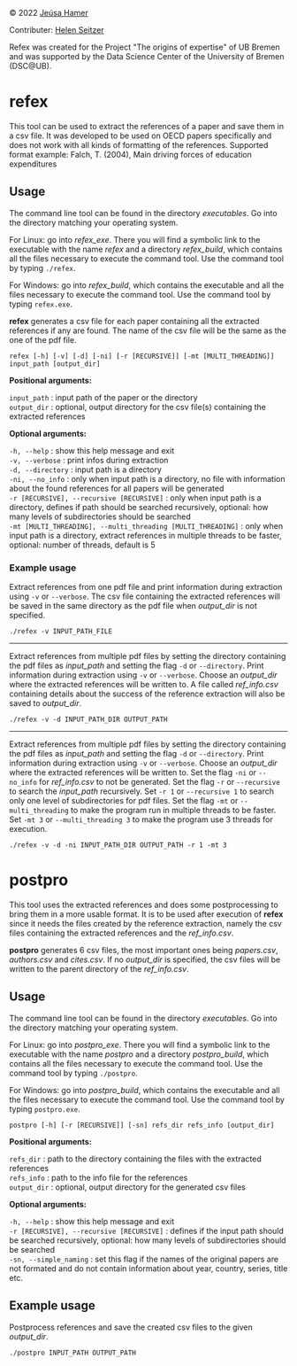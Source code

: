 © 2022 [Jeúsa Hamer](https://orcid.org/0000-0001-8562-8806)

Contributer: [Helen Seitzer](https://orcid.org/0000-0003-1918-6637)

Refex was created for the Project "The origins of expertise" of UB Bremen and was supported by the Data Science Center of the University of Bremen (DSC@UB).

# refex
This tool can be used to extract the references of a paper and save them in a csv file. It was developed to be used on OECD papers
specifically and does not work with all kinds of formatting of the references. Supported format example: Falch, T. (2004), Main driving
forces of education expenditures

## Usage
The command line tool can be found in the directory *executables*. Go into the directory matching your operating system.

For Linux: go into *refex_exe*. There you will find a symbolic link to the executable with the name *refex* and a directory *refex_build*, which contains all the files necessary to execute the command tool. Use the command tool by typing `./refex`.

For Windows: go into *refex_build*, which contains the executable and all the files necessary to execute the command tool. Use the command tool by typing `refex.exe`.

**refex** generates a csv file for each paper containing all the extracted references if any are found. The name of the csv file will be the same as the one of the pdf file.

`refex [-h] [-v] [-d] [-ni] [-r [RECURSIVE]] [-mt [MULTI_THREADING]] input_path [output_dir]`

**Positional arguments:**  

  `input_path`            : input path of the paper or the directory  
  `output_dir`            : optional, output directory for the csv file(s) containing the extracted references

**Optional arguments:**  

  `-h, --help`            : show this help message and exit  
  `-v, --verbose`         : print infos during extraction  
  `-d, --directory`       : input path is a directory  
  `-ni, --no_info`        : only when input path is a directory, no file with information about the found references for all papers will be generated  
  `-r [RECURSIVE], --recursive [RECURSIVE]`
                        : only when input path is a directory, defines if path should be searched recursively, optional: how many levels of subdirectories should be searched  
  `-mt [MULTI_THREADING], --multi_threading [MULTI_THREADING]`
                        : only when input path is a directory, extract references in multiple threads to be faster, optional: number of threads, default is 5    

### Example usage
Extract references from one pdf file and print information during extraction using `-v` or `--verbose`. The csv file containing the extracted references will be saved in the same directory as the pdf file when *output_dir* is not specified.

`./refex -v INPUT_PATH_FILE`
________
Extract references from multiple pdf files by setting the directory containing the pdf files as *input_path* and setting the flag `-d` or `--directory`. Print information during extraction using `-v` or `--verbose`. Choose an *output_dir* where the extracted references will be written to. A file called *ref_info.csv* containing details about the success of the reference extraction will also be saved to *output_dir*.

`./refex -v -d INPUT_PATH_DIR OUTPUT_PATH`
________
Extract references from multiple pdf files by setting the directory containing the pdf files as *input_path* and setting the flag `-d` or `--directory`. Print information during extraction using `-v` or `--verbose`. Choose an *output_dir* where the extracted references will be written to. Set the flag `-ni` or `--no_info` for *ref_info.csv* to not be generated. Set the flag `-r` or `--recursive` to search the *input_path* recursively. Set `-r 1` or `--recursive 1` to search only one level of subdirectories for pdf files. Set the flag `-mt` or `--multi_threading` to make the program run in multiple threads to be faster. Set `-mt 3` or `--multi_threading 3` to make the program use 3 threads for execution.

`./refex -v -d -ni INPUT_PATH_DIR OUTPUT_PATH -r 1 -mt 3`

# postpro
This tool uses the extracted references and does some postprocessing to bring them in a more usable format. It is to be used after execution of **refex** since it needs the files created by the reference extraction, namely the csv files containing the extracted references and the *ref_info.csv*.

**postpro** generates 6 csv files, the most important ones being *papers.csv*, *authors.csv* and *cites.csv*. If no *output_dir* is specified, the csv files will be written to the parent directory of the *ref_info.csv*.

## Usage
The command line tool can be found in the directory *executables*. Go into the directory matching your operating system.

For Linux: go into *postpro_exe*. There you will find a symbolic link to the executable with the name *postpro* and a directory *postpro_build*, which contains all the files necessary to execute the command tool. Use the command tool by typing `./postpro`.

For Windows: go into *postpro_build*, which contains the executable and all the files necessary to execute the command tool. Use the command tool by typing `postpro.exe`.

`postpro [-h] [-r [RECURSIVE]] [-sn] refs_dir refs_info [output_dir]`

**Positional arguments:**

  `refs_dir`              : path to the directory containing the files with the extracted references  
  `refs_info`             : path to the info file for the references  
  `output_dir`            : optional, output directory for the generated csv files

**Optional arguments:**

  `-h, --help`            : show this help message and exit  
  `-r [RECURSIVE], --recursive [RECURSIVE]`
                      : defines if the input path should be searched recursively, optional: how many levels of subdirectories should be
                      searched  
  `-sn, --simple_naming`  : set this flag if the names of the original papers are not formated and do not contain information about year, country,
                        series, title etc.

## Example usage

Postprocess references and save the created csv files to the given *output_dir*.

`./postpro INPUT_PATH OUTPUT_PATH`
